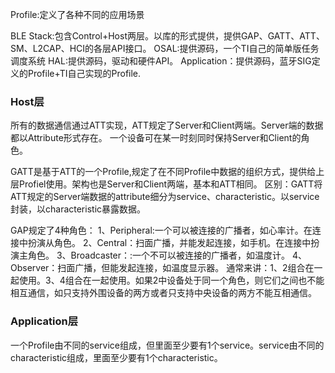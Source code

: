 Profile:定义了各种不同的应用场景

BLE Stack:包含Control+Host两层。以库的形式提供，提供GAP、GATT、ATT、SM、L2CAP、HCI的各层API接口。
OSAL:提供源码，一个TI自己的简单版任务调度系统
HAL:提供源码，驱动和硬件API。
Application：提供源码，蓝牙SIG定义的Profile+TI自己实现的Profile.

### Host层
所有的数据通信通过ATT实现，ATT规定了Server和Client两端。Server端的数据都以Attribute形式存在。
一个设备可在某一时刻同时保持Server和Client的角色。

GATT是基于ATT的一个Profile,规定了在不同Profile中数据的组织方式，提供给上层Profiel使用。架构也是Server和Client两端，基本和ATT相同。
区别：GATT将ATT规定的Server端数据的attribute细分为service、characteristic。以service封装，以characteristic暴露数据。

GAP规定了4种角色：
1、Peripheral:一个可以被连接的广播者，如心率计。在连接中扮演从角色。
2、Central：扫面广播，并能发起连接，如手机。在连接中扮演主角色。
3、Broadcaster：:一个不可以被连接的广播者，如温度计。
4、Observer：扫面广播，但能发起连接，如温度显示器。
通常来讲：1、2组合在一起使用。3、4组合在一起使用。如果2中设备处于同一个角色，则它们之间也不能相互通信，如只支持外围设备的两方或者只支持中央设备的两方不能互相通信。

### Application层
一个Profile由不同的service组成，但里面至少要有1个service。service由不同的characteristic组成，里面至少要有1个characteristic。
